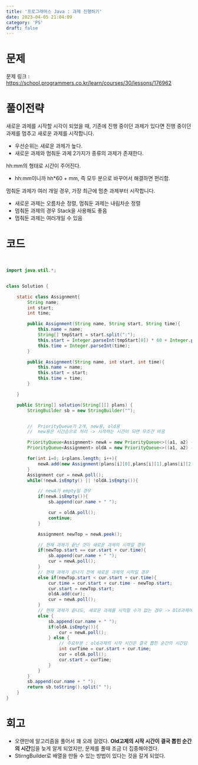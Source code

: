 ```yaml
---
title: '프로그래머스 Java : 과제 진행하기'
date: 2023-04-05 21:04:09
category: 'PS'
draft: false
---
```


# 문제

문제 링크 : https://school.programmers.co.kr/learn/courses/30/lessons/176962

# 풀이전략

새로운 과제를 시작할 시각이 되었을 때, 기존에 진행 중이던 과제가 있다면 진행 중이던 과제를 멈추고 새로운 과제를 시작합니다.

- 우선순위는 새로운 과제가 높다.
- 새로운 과제와 멈춰둔 과제 2가지가 종류의 과제가 존재한다.

hh:mm의 형태로 시간이 주어진다.

- hh:mm이니까 hh\*60 + mm, 즉 모두 분으로 바꾸어서 해결하면 편리함.

멈춰둔 과제가 여러 개일 경우, 가장 최근에 멈춘 과제부터 시작합니다.

- 새로운 과제는 오름차순 정렬, 멈춰둔 과제는 내림차순 정렬
- 멈춰둔 과제의 경우 Stack을 사용해도 좋음
- 멈춰둔 과제는 여러개일 수 있음

# 코드

```java


import java.util.*;


class Solution {

    static class Assignment{
        String name;
        int start;
        int time;

        public Assignment(String name, String start, String time){
            this.name = name;
            String[] tmpStart = start.split(":");
            this.start = Integer.parseInt(tmpStart[0]) * 60 + Integer.parseInt(tmpStart[1]);
            this.time = Integer.parseInt(time);
        }

        public Assignment(String name, int start, int time){
            this.name = name;
            this.start = start;
            this.time = time;
        }

    }

    public String[] solution(String[][] plans) {
        StringBuilder sb = new StringBuilder("");


		//  PriorityQueue가 2개, new용, old용
		//  new용은 시간순으로 처리 -> 시작하는 시간이 되면 무조건 바꿈

        PriorityQueue<Assignment> newA = new PriorityQueue<>((a1, a2) -> a1.start - a2.start);
        PriorityQueue<Assignment> oldA = new PriorityQueue<>((a1, a2) -> a2.start - a1.start);

        for(int i=0; i<plans.length; i++){
            newA.add(new Assignment(plans[i][0],plans[i][1],plans[i][2]));
        }
        Assignment cur = newA.poll();
        while(!newA.isEmpty() || !oldA.isEmpty()){

			// newA가 empty일 경우
            if(newA.isEmpty()){
                sb.append(cur.name + " ");

                cur = oldA.poll();
                continue;
            }

            Assignment newTop = newA.peek();

			// 현재 과제가 끝난 것이 새로운 과제의 시작일 경우
            if(newTop.start == cur.start + cur.time){
                sb.append(cur.name + " ");
                cur = newA.poll();
            }
			// 현재 과제가 끝나기 전에 새로운 과제의 시작일 경우
            else if(newTop.start < cur.start + cur.time){
                cur.time = cur.start + cur.time - newTop.start;
                cur.start = newTop.start;
                oldA.add(cur);
                cur = newA.poll();
            }
			// 현재 과제가 끝나도, 새로운 과제를 시작할 수가 없는 경우 -> Old과제에서 가져오기
			else {
                sb.append(cur.name + " ");
                if(oldA.isEmpty()){
                    cur = newA.poll();
                } else {
					// 주요부분 : old과제의 시작 시간은 결국 뽑힌 순간의 시간임
                    int curTime = cur.start + cur.time;
                    cur = oldA.poll();
                    cur.start = curTime;
                }
            }
        }
        sb.append(cur.name + " ");
        return sb.toString().split(" ");
    }
}


```

# 회고

- 오랜만에 알고리즘을 풀어서 꽤 오래 걸렸다. **Old고제의 시작 시간이 결국 뽑힌 순간의 시간**임을 늦게 알게 되었지만, 문제를 풀때 조금 더 집중해야겠다.
- StirngBuilder로 배열을 만들 수 있는 방법이 있다는 것을 갈게 되었다.
